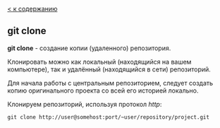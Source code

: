 [< к содержанию](./readme.md)

## git clone

**git clone** - создание копии (удаленного) репозитория.

Клонировать можно как локальный (находящийся на вашем компьютере), так и удалённый (находящийся в сети) репозиторий.

Для начала работы с центральным репозиторием, следует создать копию оригинального проекта со всей его историей локально.

Клонируем репозиторий, используя протокол _http_:

```bash=
git clone http://user@somehost:port/~user/repository/project.git
```